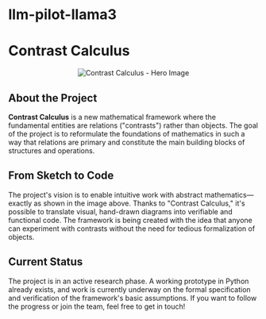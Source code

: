 # llm-pilot-llama3
# Contrast Calculus

<p align="center">
  <img src="upscaled_image6.jpg" alt="Contrast Calculus - Hero Image" />
</p>

## About the Project

**Contrast Calculus** is a new mathematical framework where the fundamental entities are relations ("contrasts") rather than objects. The goal of the project is to reformulate the foundations of mathematics in such a way that relations are primary and constitute the main building blocks of structures and operations.

## From Sketch to Code

The project's vision is to enable intuitive work with abstract mathematics—exactly as shown in the image above. Thanks to "Contrast Calculus," it's possible to translate visual, hand-drawn diagrams into verifiable and functional code. The framework is being created with the idea that anyone can experiment with contrasts without the need for tedious formalization of objects.

## Current Status

The project is in an active research phase. A working prototype in Python already exists, and work is currently underway on the formal specification and verification of the framework's basic assumptions. If you want to follow the progress or join the team, feel free to get in touch!
